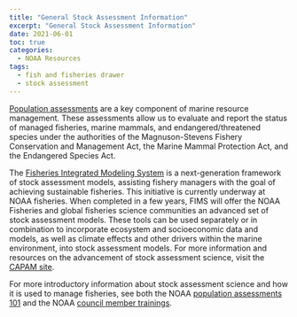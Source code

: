 ```yaml
---
title: "General Stock Assessment Information"
excerpt: "General Stock Assessment Information"
date: 2021-06-01
toc: true
categories:
  - NOAA Resources
tags:
  - fish and fisheries drawer
  - stock assessment
---
```

[Population assessments](https://www.fisheries.noaa.gov/topic/population-assessments) are a key component of marine resource management. These assessments allow us to evaluate and report the status of managed fisheries, marine mammals, and endangered/threatened species under the authorities of the Magnuson-Stevens Fishery Conservation and Management Act, the Marine Mammal Protection Act, and the Endangered Species Act.

The [Fisheries Integrated Modeling System](https://www.fisheries.noaa.gov/national/population-assessments/fisheries-integrated-modeling-system) is a next-generation framework of stock assessment models, assisting fishery managers with the goal of achieving sustainable fisheries. This initiative is currently underway at NOAA fisheries. When completed in a few years, FIMS will offer the NOAA Fisheries and global fisheries science communities an advanced set of stock assessment models. These tools can be used separately or in combination to incorporate ecosystem and socioeconomic data and models, as well as climate effects and other drivers within the marine environment, into stock assessment models. For more information and resources on the advancement of stock assessment science, visit the [CAPAM site](http://www.capamresearch.org/).

For more introductory information about stock assessment science and how it is used to manage fisheries, see both the NOAA [population assessments 101](https://www.fisheries.noaa.gov/topic/population-assessments) and the NOAA [council member trainings](https://www.fisheries.noaa.gov/national/partners/council-training).
